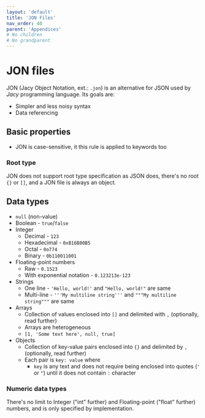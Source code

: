 ```yaml
---
layout: 'default'
title: 'JON Files'
nav_order: 40
parent: 'Appendices'
# No children
# No grandparent
---
```


# JON files

JON (Jacy Object Notation, ext.: `.jon`) is an alternative for JSON used by *Jacy* programming language.
Its goals are:

- Simpler and less noisy syntax
- Data referencing

## Basic properties

- JON is case-sensitive, it this rule is applied to keywords too

### Root type

JON does not support root type specification as JSON does, there's no root `{}` or `[]`, and a JON file is always an object.

## Data types

- `null` (non-value)
- Boolean - `true`/`false`
- Integer
  - Decimal - `123`
  - Hexadecimal - `0xB16B00B5`
  - Octal - `0o774`
  - Binary - `0b110011001`
- Floating-point numbers
  - Raw - `0.1523`
  - With exponential notation - `0.123213e-123`
- Strings
  - One line - `'Hello, world!'` and `"Hello, world!"` are same
  - Multi-line - `'''My multiline string'''` and `"""My multiline string"""` are same
- Arrays
  - Collection of values enclosed into `[]` and delimited with `,` (optionally, read further)
  - Arrays are heterogeneous
  - `[1, 'Some text here', null, true]`
- Objects
  - Collection of key-value pairs enclosed into `{}` and delimited by `,` (optionally, read further)
  - Each pair is `key: value` where
    - `key` is any text and does not require being enclosed into quotes (`'` or `"`) until it does not contain `:` character

### Numeric data types

There's no limit to Integer ("int" further) and Floating-point ("float" further) numbers, and is only specified by implementation.
<div class="nav-btn-block">
    
    
</div>
